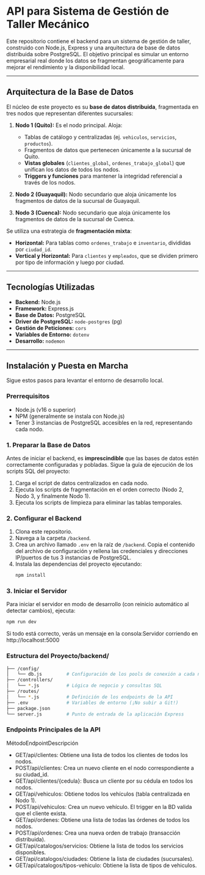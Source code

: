 # API para Sistema de Gestión de Taller Mecánico

Este repositorio contiene el backend para un sistema de gestión de taller, construido con Node.js, Express y una arquitectura de base de datos distribuida sobre PostgreSQL. El objetivo principal es simular un entorno empresarial real donde los datos se fragmentan geográficamente para mejorar el rendimiento y la disponibilidad local.

---

## Arquitectura de la Base de Datos

El núcleo de este proyecto es su **base de datos distribuida**, fragmentada en tres nodos que representan diferentes sucursales:

1.  **Nodo 1 (Quito):** Es el nodo principal. Aloja:
    * Tablas de catálogo y centralizadas (ej. `vehiculos`, `servicios`, `productos`).
    * Fragmentos de datos que pertenecen únicamente a la sucursal de Quito.
    * **Vistas globales** (`clientes_global`, `ordenes_trabajo_global`) que unifican los datos de todos los nodos.
    * **Triggers y funciones** para mantener la integridad referencial a través de los nodos.

2.  **Nodo 2 (Guayaquil):** Nodo secundario que aloja únicamente los fragmentos de datos de la sucursal de Guayaquil.

3.  **Nodo 3 (Cuenca):** Nodo secundario que aloja únicamente los fragmentos de datos de la sucursal de Cuenca.

Se utiliza una estrategia de **fragmentación mixta**:

* **Horizontal:** Para tablas como `ordenes_trabajo` e `inventario`, divididas por `ciudad_id`.
* **Vertical y Horizontal:** Para `clientes` y `empleados`, que se dividen primero por tipo de información y luego por ciudad.

---

## Tecnologías Utilizadas

* **Backend:** Node.js
* **Framework:** Express.js
* **Base de Datos:** PostgreSQL
* **Driver de PostgreSQL:** `node-postgres` (pg)
* **Gestión de Peticiones:** `cors`
* **Variables de Entorno:** `dotenv`
* **Desarrollo:** `nodemon`

---

## Instalación y Puesta en Marcha

Sigue estos pasos para levantar el entorno de desarrollo local.

### Prerrequisitos

* Node.js (v16 o superior)
* NPM (generalmente se instala con Node.js)
* Tener 3 instancias de PostgreSQL accesibles en la red, representando cada nodo.

### 1. Preparar la Base de Datos
Antes de iniciar el backend, es **imprescindible** que las bases de datos estén correctamente configuradas y pobladas. Sigue la guía de ejecución de los scripts SQL del proyecto:
1.  Carga el script de datos centralizados en cada nodo.
2.  Ejecuta los scripts de fragmentación en el orden correcto (Nodo 2, Nodo 3, y finalmente Nodo 1).
3.  Ejecuta los scripts de limpieza para eliminar las tablas temporales.

### 2. Configurar el Backend
1.  Clona este repositorio.
2.  Navega a la carpeta `/backend`.
3.  Crea un archivo llamado `.env` en la raíz de `/backend`. Copia el contenido del archivo de configuración y rellena las credenciales y direcciones IP/puertos de tus 3 instancias de PostgreSQL.
4.  Instala las dependencias del proyecto ejecutando:
    ```bash
    npm install
    ```

### 3. Iniciar el Servidor
Para iniciar el servidor en modo de desarrollo (con reinicio automático al detectar cambios), ejecuta:
```bash
npm run dev
```
Si todo está correcto, verás un mensaje en la consola:Servidor corriendo en http://localhost:5000

### Estructura del Proyecto/backend/
```bash
├── /config/
│   └── db.js         # Configuración de los pools de conexión a cada nodo
├── /controllers/
│   └── *.js          # Lógica de negocio y consultas SQL
├── /routes/
│   └── *.js          # Definición de los endpoints de la API
├── .env              # Variables de entorno (¡No subir a Git!)
├── package.json
└── server.js         # Punto de entrada de la aplicación Express
```
### Endpoints Principales de la API
MétodoEndpointDescripción
* GET/api/clientes: Obtiene una lista de todos los clientes de todos los nodos.
* POST/api/clientes: Crea un nuevo cliente en el nodo correspondiente a su ciudad_id.
* GET/api/clientes/{cedula}: Busca un cliente por su cédula en todos los nodos.
* GET/api/vehiculos: Obtiene todos los vehículos (tabla centralizada en Nodo 1).
* POST/api/vehiculos: Crea un nuevo vehículo. El trigger en la BD valida que el cliente exista.
* GET/api/ordenes: Obtiene una lista de todas las órdenes de todos los nodos.
* POST/api/ordenes: Crea una nueva orden de trabajo (transacción distribuida).
* GET/api/catalogos/servicios: Obtiene la lista de todos los servicios disponibles.
* GET/api/catalogos/ciudades: Obtiene la lista de ciudades (sucursales).
* GET/api/catalogos/tipos-vehiculo: Obtiene la lista de tipos de vehiculos.